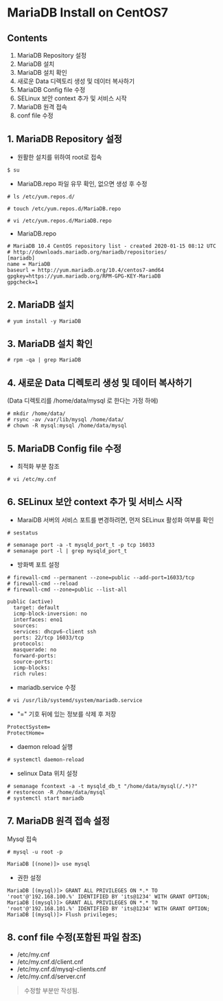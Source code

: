 # MariaDB Install on CentOS7

## Contents
1. MariaDB Repository 설정 
2. MariaDB 설치
3. MariaDB 설치 확인
4. 새로운 Data 디렉토리 생성 및 데이터 복사하기
5. MariaDB  Config file 수정
6. SELinux 보안 context 추가 및 서비스 시작
7. MariaDB 원격 접속
8. conf file 수정

## 1. MariaDB Repository 설정 
- 원활한 설치를 위하여 root로 접속
```
$ su
```
- MariaDB.repo 파일 유무 확인, 없으면 생성 후 수정
```
# ls /etc/yum.repos.d/
```
```
# touch /etc/yum.repos.d/MariaDB.repo
```
```
# vi /etc/yum.repos.d/MariaDB.repo
```
- MariaDB.repo
```
# MariaDB 10.4 CentOS repository list - created 2020-01-15 08:12 UTC
# http://downloads.mariadb.org/mariadb/repositories/
[mariadb]
name = MariaDB
baseurl = http://yum.mariadb.org/10.4/centos7-amd64
gpgkey=https://yum.mariadb.org/RPM-GPG-KEY-MariaDB
gpgcheck=1  
```
## 2. MariaDB 설치
```
# yum install -y MariaDB
```
## 3. MariaDB 설치 확인
```
# rpm -qa | grep MariaDB
```
## 4. 새로운 Data 디렉토리 생성 및 데이터 복사하기
(Data 디렉토리를 /home/data/mysql 로 한다는 가정 하에)
```
# mkdir /home/data/
# rsync -av /var/lib/mysql /home/data/
# chown -R mysql:mysql /home/data/mysql
```
## 5. MariaDB  Config file 수정
- 최적화 부분 참조
```
# vi /etc/my.cnf 
```
## 6. SELinux 보안 context 추가 및 서비스 시작
- MaraiDB 서버의 서비스 포트를 변경하려면, 먼저 SELinux 활성화 여부를 확인
```
# sestatus 
```
```
# semanage port -a -t mysqld_port_t -p tcp 16033 
# semanage port -l | grep mysqld_port_t 
```
- 방화벽 포트 설정
```
# firewall-cmd --permanent --zone=public --add-port=16033/tcp 
# firewall-cmd --reload 
# firewall-cmd --zone=public --list-all

public (active)
  target: default
  icmp-block-inversion: no
  interfaces: eno1
  sources:
  services: dhcpv6-client ssh
  ports: 22/tcp 16033/tcp
  protocols:
  masquerade: no
  forward-ports:
  source-ports:
  icmp-blocks:
  rich rules:

```
- mariadb.service 수정
```
# vi /usr/lib/systemd/system/mariadb.service
```
- "=" 기호 뒤에 있는 정보를 삭제 후 저장
```
ProtectSystem=
ProtectHome=
```
- daemon reload 실행
```
# systemctl daemon-reload
```
- selinux Data 위치 설정
```
# semanage fcontext -a -t mysqld_db_t "/home/data/mysql(/.*)?"
# restorecon -R /home/data/mysql
# systemctl start mariadb
```
## 7. MariaDB 원격 접속 설정

Mysql 접속
```
# mysql -u root -p
```
```
MariaDB [(none)]> use mysql
```
- 권한 설정
```
MariaDB [(mysql)]> GRANT ALL PRIVILEGES ON *.* TO 'root'@'192.168.100.%' IDENTIFIED BY 'its@1234' WITH GRANT OPTION;
MariaDB [(mysql)]> GRANT ALL PRIVILEGES ON *.* TO 'root'@'192.168.101.%' IDENTIFIED BY 'its@1234' WITH GRANT OPTION;
MariaDB [(mysql)]> Flush privileges;
```

## 8. conf file 수정(포함된 파일 참조)
- /etc/my.cnf
- /etc/my.cnf.d/client.cnf
- /etc/my.cnf.d/mysql-clients.cnf
- /etc/my.cnf.d/server.cnf

> 수정할 부분만 작성됨.